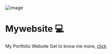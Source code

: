 ![image](https://imgur.com/mMUlmwj.png)

# Mywebsite 💻
My Portfolio Website Get to know me more, [click](https://txpxt-xuto.github.io/)

